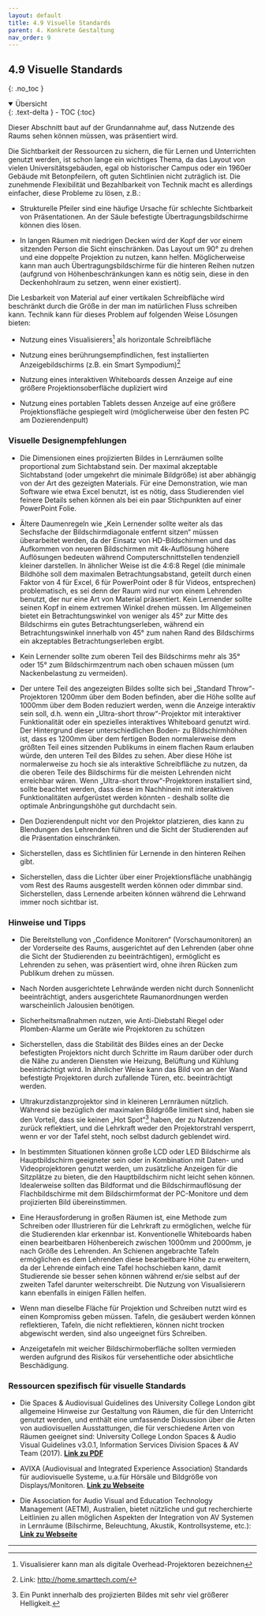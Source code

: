 ```yaml
---
layout: default
title: 4.9 Visuelle Standards
parent: 4. Konkrete Gestaltung
nav_order: 9
---
```


## 4.9 Visuelle Standards
{: .no_toc }

<details open markdown="block">
  <summary>
    Übersicht
  </summary>
  {: .text-delta }
- TOC
{:toc}
</details>

Dieser Abschnitt baut auf der Grundannahme auf, dass Nutzende des Raums
sehen können müssen, was präsentiert wird.

Die Sichtbarkeit der Ressourcen zu sichern, die für Lernen und
Unterrichten genutzt werden, ist schon lange ein wichtiges Thema, da das
Layout von vielen Universitätsgebäuden, egal ob historischer Campus oder
ein 1960er Gebäude mit Betonpfeilern, oft guten Sichtlinien nicht
zuträglich ist. Die zunehmende Flexibilität und Bezahlbarkeit von
Technik macht es allerdings einfacher, diese Probleme zu lösen, z.B.:

-   Strukturelle Pfeiler sind eine häufige Ursache für schlechte
    Sichtbarkeit von Präsentationen. An der Säule befestigte
    Übertragungsbildschirme können dies lösen.

-   In langen Räumen mit niedrigen Decken wird der Kopf der vor einem sitzenden Person
    die Sicht einschränken. Das Layout um 90° zu drehen und eine
    doppelte Projektion zu nutzen, kann helfen. Möglicherweise kann man
    auch Übertragungsbildschirme für die hinteren Reihen nutzen
    (aufgrund von Höhenbeschränkungen kann es nötig sein, diese in den
    Deckenhohlraum zu setzen, wenn einer existiert).

Die Lesbarkeit von Material auf einer vertikalen Schreibfläche wird
beschränkt durch die Größe in der man im natürlichen Fluss schreiben
kann. Technik kann für dieses Problem auf folgenden Weise Lösungen
bieten:

-   Nutzung eines Visualisierers[^13] als horizontale Schreibfläche

-   Nutzung eines berührungsempfindlichen, fest installierten
    Anzeigebildschirms (z.B. ein Smart Sympodium)[^14]

-   Nutzung eines interaktiven Whiteboards dessen Anzeige auf eine
    größere Projektionsoberfläche dupliziert wird

-   Nutzung eines portablen Tablets dessen Anzeige auf eine größere
    Projektionsfläche gespiegelt wird (möglicherweise über den festen
    PC am Dozierendenpult)

### Visuelle Designempfehlungen

-   Die Dimensionen eines projizierten Bildes in Lernräumen sollte
    proportional zum Sichtabstand sein. Der maximal akzeptable
    Sichtabstand (oder umgekehrt die minimale Bildgröße) ist aber
    abhängig von der Art des gezeigten Materials. Für eine
    Demonstration, wie man Software wie etwa Excel benutzt, ist es
    nötig, dass Studierenden viel feinere Details sehen können als bei
    ein paar Stichpunkten auf einer PowerPoint Folie.

-   Ältere Daumenregeln wie „Kein Lernender sollte weiter als das
    Sechsfache der Bildschirmdiagonale entfernt sitzen“ müssen
    überarbeitet werden, da der Einsatz von HD-Bildschirmen und das
    Aufkommen von neueren Bildschirmen mit 4k-Auflösung höhere
    Auflösungen bedeuten während Computerschnittstellen tendenziell
    kleiner darstellen. In ähnlicher Weise ist die 4:6:8 Regel (die
    minimale Bildhöhe soll dem maximalen Betrachtungsabstand, geteilt
    durch einen Faktor von 4 für Excel, 6 für PowerPoint oder 8 für
    Videos, entsprechen) problematisch, es sei denn der Raum wird nur
    von einem Lehrenden benutzt, der nur eine Art von Material
    präsentiert. Kein Lernender sollte seinen Kopf in einem extremen
    Winkel drehen müssen. Im Allgemeinen bietet ein Betrachtungswinkel
    von weniger als 45° zur Mitte des Bildschirms ein gutes
    Betrachtungserleben, während ein Betrachtungswinkel innerhalb von
    45° zum nahen Rand des Bildschirms ein akzeptables
    Betrachtungserleben ergibt.

-   Kein Lernender sollte zum oberen Teil des Bildschirms mehr als 35°
    oder 15° zum Bildschirmzentrum nach oben schauen müssen (um
    Nackenbelastung zu vermeiden).

-   Der untere Teil des angezeigten Bildes sollte sich bei „Standard
    Throw“-Projektoren 1200mm über dem Boden befinden, aber die Höhe
    sollte auf 1000mm über dem Boden reduziert werden, wenn die Anzeige
    interaktiv sein soll, d.h. wenn ein „Ultra-short throw“-Projektor
    mit interaktiver Funktionalität oder ein spezielles interaktives
    Whiteboard genutzt wird. Der Hintergrund dieser unterschiedlichen
    Boden- zu Bildschirmhöhen ist, dass es 1200mm über dem fertigen
    Boden normalerweise dem größten Teil eines sitzenden Publikums in
    einem flachen Raum erlauben würde, den unteren Teil des Bildes zu
    sehen. Aber diese Höhe ist normalerweise zu hoch sie als interaktive
    Schreibfläche zu nutzen, da die oberen Teile des Bildschirms für die
    meisten Lehrenden nicht erreichbar wären. Wenn „Ultra-short
    throw“-Projektoren installiert sind, sollte beachtet werden, dass
    diese im Nachhinein mit interaktiven Funktionalitäten aufgerüstet
    werden könnten - deshalb sollte die optimale Anbringungshöhe gut
    durchdacht sein.

-   Den Dozierendenpult nicht vor den Projektor platzieren, dies kann zu
    Blendungen des Lehrenden führen und die Sicht der Studierenden auf
    die Präsentation einschränken.

-   Sicherstellen, dass es Sichtlinien für Lernende in den hinteren
    Reihen gibt.

-   Sicherstellen, dass die Lichter über einer Projektionsfläche
    unabhängig vom Rest des Raums ausgestellt werden können oder dimmbar
    sind. Sicherstellen, dass Lernende arbeiten können während die
    Lehrwand immer noch sichtbar ist.

### Hinweise und Tipps

-   Die Bereitstellung von „Confidence Monitoren“ (Vorschaumonitoren) an
    der Vorderseite des Raums, ausgerichtet auf den Lehrenden (aber ohne
    die Sicht der Studierenden zu beeinträchtigen), ermöglicht es
    Lehrenden zu sehen, was präsentiert wird, ohne ihren Rücken zum
    Publikum drehen zu müssen.

-   Nach Norden ausgerichtete Lehrwände werden nicht durch Sonnenlicht
    beeinträchtigt, anders ausgerichtete Raumanordnungen werden warscheinlich
    Jalousien benötigen.

-   Sicherheitsmaßnahmen nutzen, wie Anti-Diebstahl Riegel oder
    Plomben-Alarme um Geräte wie Projektoren zu schützen

-   Sicherstellen, dass die Stabilität des Bildes eines an der Decke
    befestigten Projektors nicht durch Schritte im Raum darüber oder
    durch die Nähe zu anderen Diensten wie Heizung, Belüftung und
    Kühlung beeinträchtigt wird. In ähnlicher Weise kann das Bild von an
    der Wand befestigte Projektoren durch zufallende Türen, etc.
    beeinträchtigt werden.

-   Ultrakurzdistanzprojektor sind in kleineren Lernräumen nützlich.
    Während sie bezüglich der maximalen Bildgröße limitiert sind, haben
    sie den Vorteil, dass sie keinen „Hot Spot“[^15] haben, der zu
    Nutzenden zurück reflektiert, und die Lehrkraft weder den Projektorstrahl
    versperrt, wenn er vor der Tafel steht, noch selbst dadurch
    geblendet wird.

-   In bestimmten Situationen können große LCD oder LED Bildschirme als
    Hauptbildschirm geeigneter sein oder in Kombination mit Daten- und
    Videoprojektoren genutzt werden, um zusätzliche Anzeigen für die
    Sitzplätze zu bieten, die den Hauptbildschirm nicht leicht sehen
    können. Idealerweise sollten das Bildformat und die
    Bildschirmauflösung der Flachbildschirme mit dem Bildschirmformat
    der PC-Monitore und dem projizierten Bild übereinstimmen.

-   Eine Herausforderung in großen Räumen ist, eine Methode zum
    Schreiben oder Illustrieren für die Lehrkraft zu ermöglichen, welche
    für die Studierenden klar erkennbar ist. Konventionelle Whiteboards
    haben einen bearbeitbaren Höhenbereich zwischen 1000mm und 2000mm,
    je nach Größe des Lehrenden. An Schienen angebrachte Tafeln
    ermöglichen es dem Lehrenden diese bearbeitbare Höhe zu erweitern,
    da der Lehrende einfach eine Tafel hochschieben kann, damit
    Studierende sie besser sehen können während er/sie selbst auf der
    zweiten Tafel darunter weiterschreibt. Die Nutzung von
    Visualisierern kann ebenfalls in einigen Fällen helfen.

-   Wenn man dieselbe Fläche für Projektion und Schreiben nutzt wird es
    einen Kompromiss geben müssen. Tafeln, die gesäubert werden können
    reflektieren, Tafeln, die nicht reflektieren, können nicht trocken
    abgewischt werden, sind also ungeeignet fürs Schreiben.

-   Anzeigetafeln mit weicher Bildschirmoberfläche sollten vermieden
    werden aufgrund des Risikos für versehentliche oder absichtliche
    Beschädigung.

### Ressourcen spezifisch für visuelle Standards

-   Die Spaces & Audiovisual Guidelines des University College London gibt allgemeine Hinweise zur Gestaltung von Räumen, die für den Unterricht genutzt werden, und enthält eine umfassende Diskussion über die Arten von audiovisuellen Ausstattungen, die für  verschiedene Arten von Räumen geeignet sind: University College London Spaces & Audio Visual Guidelines v3.0.1, Information Services Division Spaces & AV Team (2017). **[Link zu PDF](https://www.ucl.ac.uk/isd/sites/isd/files/ucl-spaces-av-guidelines-v3-0-1.pdf)**

-   AVIXA (Audiovisual and Integrated Experience Association) Standards für audiovisuelle Systeme, u.a.für Hörsäle und Bildgröße von Displays/Monitoren. **[Link zu Webseite](https://www.avixa.org/de/standards/aktuelle-standards)**

-   Die Association for Audio Visual and Education Technology Management (AETM), Australien, bietet nützliche und gut recherchierte Leitlinien zu allen möglichen Aspekten der Integration von AV Systemen in Lernräume (Bilschirme, Beleuchtung, Akustik, Kontrollsysteme, etc.): **[Link zu Webseite](https://guidelines.aetm.org)**

---

[^13]: Visualisierer kann man als digitale Overhead-Projektoren
    bezeichnen

[^14]: Link: <http://home.smarttech.com/>

[^15]: Ein Punkt innerhalb des projizierten Bildes mit sehr viel größerer
    Helligkeit.
